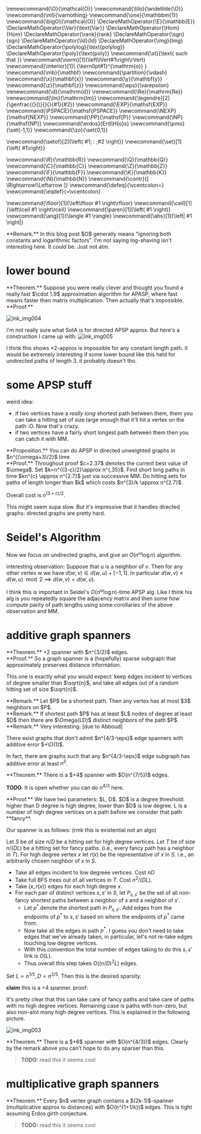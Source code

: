\renewcommand{\O}{\mathcal{O}}
\newcommand{\tilo}{\widetilde{\O}}
\newcommand{\nil}{\varnothing}
\newcommand{\one}{\mathbbm{1}}
\newcommand{\bigO}{\mathcal{O}}
\DeclareMathOperator{\E}{\mathbb{E}}
\DeclareMathOperator{\Var}{\text{Var}}
\DeclareMathOperator{\Hom}{Hom}
\DeclareMathOperator{\rank}{rank}
\DeclareMathOperator{\sgn}{sgn}
\DeclareMathOperator{\Id}{Id}
\DeclareMathOperator{\img}{Img}
\DeclareMathOperator{\polylog}{\text{polylog}}
\DeclareMathOperator{\poly}{\text{poly}}
\newcommand{\st}{\text{ such that }}
\newcommand{\norm}[1]{\left\lVert#1\right\rVert}
\newcommand{\interior}[1]{ {\kern0pt#1}^{\mathrm{o}} }
\newcommand{\mb}{\mathbf}
\newcommand{\partition}{\vdash}
\newcommand{\x}{\mathbf{x}}
\newcommand{\y}{\mathbf{y}}
\newcommand{\z}{\mathbf{z}}
\newcommand{\eps}{\varepsilon}
\renewcommand{\d}{\mathrm{d}}
\renewcommand{\Re}{\mathrm{Re}}
\renewcommand{\Im}{\mathrm{Im}}
\newcommand{\legendre}[2]{\genfrac{(}{)}{}{}{#1}{#2}}
\newcommand{\EXP}{\mathsf{EXP}}
\newcommand{\PSPACE}{\mathsf{PSPACE}}
\newcommand{\NEXP}{\mathsf{NEXP}}
\newcommand{\PP}{\mathsf{P}}
\newcommand{\NP}{\mathsf{NP}}
\newcommand{\erdos}{Erd\H{o}s}
\newcommand{\pmo}{\set{-1,1}}
\newcommand{\zo}{\set{0,1}}


\newcommand{\setof}[2]{\left\{ #1\; : \;#2 \right\}}
\newcommand{\set}[1]{\left\{ #1\right\}}

\newcommand{\R}{\mathbb{R}}
\newcommand{\Q}{\mathbb{Q}}
\newcommand{\C}{\mathbb{C}}
\newcommand{\Z}{\mathbb{Z}}
\newcommand{\F}{\mathbb{F}}
\newcommand{\K}{\mathbb{K}}
\newcommand{\N}{\mathbb{N}}
\newcommand{\contr}{\[ \Rightarrow\!\Leftarrow \]}
\newcommand{\defeq}{\vcentcolon=}
\newcommand{\eqdef}{=\vcentcolon}

\newcommand{\floor}[1]{\left\lfloor #1 \right\rfloor}
\newcommand{\ceil}[1]{\left\lceil #1 \right\rceil}
\newcommand{\paren}[1]{\left( #1 \right)}
\newcommand{\ang}[1]{\langle #1 \rangle}
\newcommand{\abs}[1]{\left| #1 \right|}


<div class="rmk envbox">**Remark.**
In this blog post $O$ generally means "ignoring both constants
and logarithmic factors".
I'm not saying log-shaving isn't interesting here. It could be.
Just not atm.
</div>

# lower bound

<div class="thm envbox">**Theorem.**
Suppose you were really clever and thought you found a really
fast $\cdot 1.9$ approximation algorithm for APASP, where fast
means faster then matrix multiplication. Then actually that's
impossible.
</div>
<div class="pf envbox">**Proof.**

![ink_img004](src/images/ink_img004.png)

</div>

I'm not really sure what SotA is for directed APSP approx.
But here's a construction I came up with:
![ink_img005](src/images/ink_img005.png)

I think this shows $*2$-approx is impossible for any constant
length path.
it would be extremely interesting if some lower bound like this
held for undirected paths of length 3. it probably doesn't tho.

# some APSP stuff

weird idea:
 
- if two vertices have a *really long* shortest path between
    them, them you can take a hitting set of size large enough
    that it'll hit a vertex on the path :O. Now that's crazy.
- if two vertices have a fairly short longest path between them
    then you can catch it with MM.

<div class="prop envbox">**Proposition.**
You can do APSP in directed unweighted graphs in $n^{(\omega+3)/2}$ time.
</div>
<div class="pf envbox">**Proof.**
Throughout proof $c=2.37$ denotes the current best value of $\omega$.
Set $k=n^{(3-c)/2}\approx n^{.35}$.
Find short long paths in time $kn^{c} \approx n^{2.7}$ just via
successive MM.
Do hitting sets for paths of length longer than $k$ which costs
$n^{3}/k \approx n^{2.7}$.

Overall cost is $n^{(3+c)/2}$.

</div>

This might seem supa slow. But it's impressive that it handles
directed graphs: directed graphs are pretty hard.

# Seidel's Algorithm
Now we focus on undirected graphs, and give an $O(n^{\omega}\log
n)$ algorithm.

interesting observation:
Suppose that $u$ is a neighbor of $v$. 
Then for any other vertex $w$ we have $d(w, v) \in d(w, u)+[-1,1]$.
In particular $d(w,v)\equiv d(w,u)\mod 2\implies d(w,v)=d(w,u)$.

I think this is important in Seidel's $O(n^{\omega}\log n)$-time
APSP alg. 
Like I think his alg is you repeatedly square the adjacency
matrix and then some how compute parity of path lengths using
some corollaries of the above observation and MM.

# additive graph spanners

<div class="thm envbox">**Theorem.**
+2 spanner with $n^{3/2}$ edges.
</div>
<div class="pf envbox">**Proof.**
So a graph spanner is a (hopefully) sparse subgraph that
approximately preserves distance information.

This one is exactly what you would expect: 
keep edges incident to vertices of degree smaller than
$\sqrt{n}$, and take all edges out of a random hitting set of
size $\sqrt{n}$.
</div>

<div class="rmk envbox">**Remark.**
Let $P$ be a shortest path. 
Then any vertex has at most $3$ neighbors on $P$. 
</div>

<div class="rmk envbox">**Remark.**
If shortest path $P$ has at least $L$ nodes of degree at least $D$ then there are $\Omega(LD)$ distinct neighbors of the path $P$.
</div>


<div class="rmk envbox">**Remark.**
Very interesting: [due to Abboud]

There exist graphs that don't admit $n^{4/3-\eps}$ edge spanners
with additive error $+\O(1)$.

In fact, there are graphs such that any $n^{4/3-\eps}$ edge
subgraph has additive error at least $n^{\delta}$.
</div>

<div class="thm envbox">**Theorem.**
There is a $+4$ spanner with $O(n^{7/5})$ edges.

**TODO**: It is open whether you can do $n^{4/3}$ here.
</div>

<div class="pf envbox">**Proof.**
We have two parameters: $L, D$. $D$ is a degree threshold: higher
than D degree is high degree, lower than $D$ is low degree.
L is a number  of high degree vertices on a path before we
consider that path **fancy**.

Our spanner is as follows: (rmk this is existential not an algo)

Let $S$ be of size $n/D$ be a hitting set for high degree
vertices. 
Let $T$ be of size $n/(DL)$ be  a hitting set for fancy paths.
(i.e., every fancy path has a neighbor in $T$).
For high degree vertex $x$ let $r(x)$ be the representative of $x$ in $S$. i.e., an arbitrarily chosen neighbor of $x$ in $S$.

- Take all edges incident to low degreee vertices. Cost $nD$
- Take full BFS trees out of all vertices in $T$. Cost
    $n^2/(DL)$.
- Take $(x, r(x))$ edges for each high degree $x$.
- For each pair of distinct vertices $s,s'$ in  $S$, let $P_{s,s'}$ be the set of all non-fancy shortest paths between a neighbor of $s$ and a neighbor of $s'$. 
  - Let $p^{*}$ denote the shortest path in $P_{s, s'}$. Add edges
    from the endpoints of  $p^{*}$ to $s,s'$ based on where the
    endpoints of $p^{*}$ came from.
  - Now take all the edges in path $p^{*}$. I guess you don't
      need to take edges that we've already taken, in particular,
      let's not re-take edges touching low degree vertices.
  - With this convention the total number of edges taking to do
      this $s,s'$ link is $O(L)$. 
  - Thus overall this step takes $O((n/D)^2 L)$ edges.

Set $L=n^{1/5}, D = n^{2/5}.$ Then this is the desired sparsity. 

**claim** this is a $+4$ spanner.
proof:

It's pretty clear that this can take care of fancy paths and take
care of paths with no high degree vertices. 
Remaining case is paths with non-zero, but also non-alot many high degree vertices.
This is explained in the following picture.

![ink_img003](src/images/ink_img003.png)

</div>

<div class="thm envbox">**Theorem.**
There is a $+6$ spanner with $O(n^{4/3})$ edges.
Clearly by the remark above you can't hope to do any sparser than
this.
</div>

> **TODO:** read this it seems cool


# multiplicative graph spanners

<div class="thm envbox">**Theorem.**
Every $n$ vertex graph contains a $(2k-1)$-spanner
(multiplicative approx to distances) with $O(n^{1+1/k})$ edges. 
This is tight assuming Erdos girth conjecture.
</div>

> **TODO:** read this it seems cool


